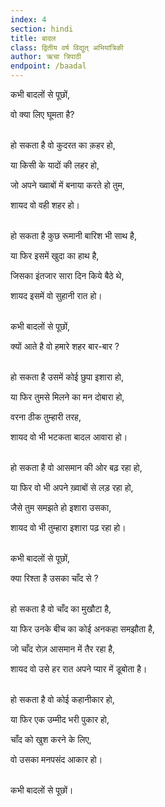 ```yaml
---
index: 4
section: hindi
title: बादल
class: द्वितीय वर्ष विद्युत् अभियांत्रिकी
author: ऋचा त्रिपाठी
endpoint: /baadal
---
```


कभी बादलों से पूछों,

वो क्या लिए घूमता है?<br><br>

हो सकता है वो कुदरत का क़हर हो,

या किसी के यादों की लहर हो,

जो अपने ख्वाबों में बनाया करते हो तुम,

शायद वो वही शहर हो।<br><br>

हो सकता है कुछ रूमानी बारिश भी साथ है,

या फिर इसमें खुदा का हाथ है,

जिसका इंतजार सारा दिन किये बैठे थे,

शायद इसमें वो सुहानी रात हो।<br><br>

कभी बादलों से पूछों,

क्यों आते है वो हमारे शहर बार-बार ?<br><br>

हो सकता है उसमें कोई छुपा इशारा हो,

या फिर तुमसे मिलने का मन दोबारा हो,

वरना ठीक तुम्हारी तरह,

शायद वो भी भटकता बादल आवारा हो।<br><br>

हो सकता है वो आसमान की ओर बढ़ रहा हो,

या फिर वो भी अपने ख़्वाबों से लड़ रहा हो,

जैसे तुम समझते हो इशारा उसका,

शायद वो भी तुम्हारा इशारा पढ़ रहा हो।<br><br>

कभी बादलों से पूछों,

क्या रिश्ता है उसका चाँद से ?<br><br>

हो सकता है वो चाँद का मुखौटा है,

या फिर उनके बीच का कोई अनकहा समझौता है,

जो चाँद रोज़ आसमान में तैर रहा है,

शायद वो उसे हर रात अपने प्यार में डूबोता है।<br><br>

हो सकता है वो कोई कहानीकार हो,

या फिर एक उम्मीद भरी पुकार हो,

चाँद को खुश करने के लिए,

वो उसका मनपसंद आकार हो।<br><br>

कभी बादलों से पूछों।<br><br>

